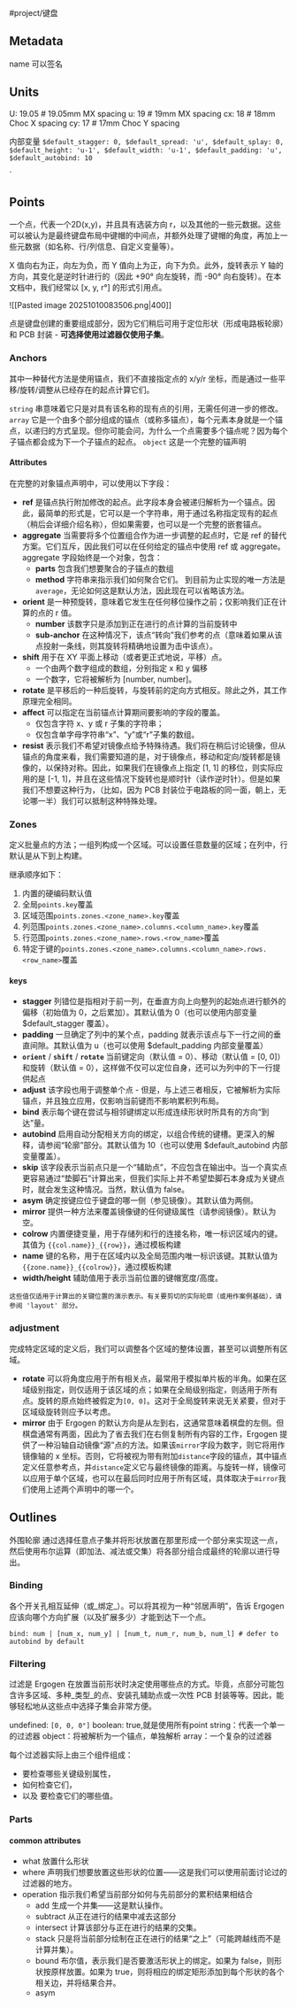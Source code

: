 #project/键盘 


## Metadata
name 可以签名


## Units

U: 19.05 # 19.05mm MX spacing
u: 19 # 19mm MX spacing
cx: 18 # 18mm Choc X spacing
cy: 17 # 17mm Choc Y spacing

内部变量
`$default_stagger: 0,
$default_spread: 'u',
$default_splay: 0,
$default_height: 'u-1',
$default_width: 'u-1',
$default_padding: 'u',
$default_autobind: 10`

`





## Points

一个点，代表一个2D(x,y)，并且具有选装方向 r，以及其他的一些元数据。这些可以被认为是最终键盘布局中键帽的中间点，并额外处理了键帽的角度，再加上一些元数据（如名称、行/列信息、自定义变量等）。

X 值向右为正，向左为负，而 Y 值向上为正，向下为负。此外，旋转表示 Y 轴的方向，其变化是逆时针进行的（因此 +90° 向左旋转，而 -90° 向右旋转）。在本文档中，我们经常以 [x, y, r°] 的形式引用点。


![[Pasted image 20251010083506.png|400]]


点是键盘创建的重要组成部分，因为它们稍后可用于定位形状（形成电路板轮廓）和 PCB 封装 - **可选择使用过滤器仅使用子集**。


### Anchors
其中一种替代方法是使用锚点，我们不直接指定点的 x/y/r 坐标，而是通过一些平移/旋转/调整从已经存在的起点计算它们。

`string`  串意味着它只是对具有该名称的现有点的引用，无需任何进一步的修改。
`array`   它是一个由多个部分组成的锚点（或称多锚点），每个元素本身就是一个锚点，以递归的方式呈现。但你可能会问，为什么一个点需要多个锚点呢？因为每个子锚点都会成为下一个子锚点的起点。
`object`  这是一个完整的锚声明

#### Attributes
在完整的对象锚点声明中，可以使用以下字段：

- **ref**  是锚点执行附加修改的起点。此字段本身会被递归解析为一个锚点。因此，最简单的形式是，它可以是一个字符串，用于通过名称指定现有的起点（稍后会详细介绍名称），但如果需要，也可以是一个完整的嵌套锚点。
- **aggregate**  当需要将多个位置组合作为进一步调整的起点时，它是 ref 的替代方案。它们互斥，因此我们可以在任何给定的锚点中使用 ref 或 aggregate。aggregate 字段始终是一个对象，包含：
	- **parts** 包含我们想要聚合的子锚点的数组
	- **method** 字符串来指示我们如何聚合它们。
	  到目前为止实现的唯一方法是`average`，无论如何这是默认方法，因此现在可以省略该方法。
- **orient** 是一种预旋转，意味着它发生在任何移位操作之前；仅影响我们正在计算的点的 r 值。
	- **number** 该数字只是添加到正在进行的点计算的当前旋转中
	- **sub-anchor** 在这种情况下，该点“转向”我们参考的点（意味着如果从该点投射一条线，则其旋转将精确地设置为击中该点）。
- **shift**  用于在 XY 平面上移动（或者更正式地说，平移）点。
	- 一个由两个数字组成的数组，分别指定 x 和 y 偏移
	- 一个数字，它将被解析为 [number, number]。
- **rotate**  是平移后的一种后旋转，与旋转前的定向方式相反。除此之外，其工作原理完全相同。
- **affect**   可以指定在当前锚点计算期间要影响的字段的覆盖。
	- 仅包含字符 x、y 或 r 子集的字符串；
	- 仅包含单字母字符串“x”、“y”或“r”子集的数组。
- **resist**  表示我们不希望对镜像点给予特殊待遇。我们将在稍后讨论镜像，但从锚点的角度来看，我们需要知道的是，对于镜像点，移动和定向/旋转都是镜像的，以保持对称。因此，如果我们在镜像点上指定 [1, 1] 的移位，则实际应用的是 [-1, 1]，并且在这些情况下旋转也是顺时针（读作逆时针）。但是如果我们不想要这种行为，（比如，因为 PCB 封装位于电路板的同一面，朝上，无论哪一半）我们可以抵制这种特殊处理。

### Zones
定义批量点的方法；一组列构成一个区域。可以设置任意数量的区域；在列中，行默认是从下到上构建。

继承顺序如下：
1. 内置的硬编码默认值
2. 全局`points.key`覆盖
3. 区域范围`points.zones.<zone_name>.key`覆盖
4. 列范围`points.zones.<zone_name>.columns.<column_name>.key`覆盖
5. 行范围`points.zones.<zone_name>.rows.<row_name>`覆盖
6. 特定于键的`points.zones.<zone_name>.columns.<column_name>.rows.<row_name>`覆盖

#### keys

- **stagger**  列错位是指相对于前一列，在垂直方向上向整列的起始点进行额外的偏移（初始值为 0，之后累加）。其默认值为 0（也可以使用内部变量 $default_stagger 覆盖）。
- **padding**  一旦确定了列中的某个点，padding 就表示该点与下一行之间的垂直间隙。其默认值为 u（也可以使用 $default_padding 内部变量覆盖）
- **`orient`** / **`shift`** / **`rotate`** 当前键定向（默认值 = 0）、移动（默认值 = [0, 0]）和旋转（默认值 = 0），这样做不仅可以定位自身，还可以为列中的下一行提供起点
- **adjust**  该字段也用于调整单个点 - 但是，与上述三者相反，它被解析为实际锚点，并且独立应用，仅影响当前键而不影响累积列布局。
- **bind**  表示每个键在尝试与相邻键绑定以形成连续形状时所具有的方向“到达”量。
- **autobind**  启用自动分配相关方向的绑定，以组合传统的键槽。更深入的解释，请参阅“轮廓”部分。其默认值为 10（也可以使用 $default_autobind 内部变量覆盖）。
- **skip**  该字段表示当前点只是一个“辅助点”，不应包含在输出中。当一个真实点更容易通过“垫脚石”计算出来，但我们实际上并不希望垫脚石本身成为关键点时，就会发生这种情况。当然，默认值为 false。
- **asym** 确定按键应位于键盘的哪一侧（参见镜像）。其默认值为两侧。
- **mirror** 提供一种方法来覆盖镜像键的任何键级属性（请参阅镜像）。默认为空。
- **colrow** 内置便捷变量，用于存储列和行的连接名称，唯一标识区域内的键。其值为 `{{col.name}}_{{row}}`，通过模板构建
- **name** 键的名称，用于在区域内以及全局范围内唯一标识该键。其默认值为 `{{zone.name}}_{{colrow}}`，通过模板构建
- **width/height**  辅助值用于表示当前位置的键帽宽度/高度。
```note-caution
这些值仅适用于计算出的关键位置的演示表示。有关要剪切的实际轮廓（或用作案例基础），请参阅 'layout' 部分。
```


### adjustment

完成特定区域的定义后，我们可以调整各个区域的整体设置，甚至可以调整所有区域。

- **rotate**  可以将角度应用于所有相关点，最常用于模拟单片板的半角。如果在区域级别指定，则仅适用于该区域的点；如果在全局级别指定，则适用于所有点。旋转的原点始终被假定为`[0, 0]`。这对于全局旋转来说无关紧要，但对于区域级旋转则应予以考虑。
- **mirror**  由于 Ergogen 的默认方向是从左到右，这通常意味着棋盘的左侧。但棋盘通常有两面，因此为了省去我们在右侧复制所有内容的工作，Ergogen 提供了一种沿轴自动镜像“源”点的方法。如果该`mirror`字段为数字，则它将用作镜像轴的 x 坐标。否则，它将被视为带有附加`distance`字段的锚点，其中锚点定义任意参考点，并`distance`定义它与最终镜像的距离。与旋转一样，镜像可以应用于单个区域，也可以在最后同时应用于所有区域，具体取决于`mirror`我们使用上述两个声明中的哪一个。


## Outlines

外围轮廓
通过选择任意点子集并将形状放置在那里形成一个部分来实现这一点，然后使用布尔运算（即加法、减法或交集）将各部分组合成最终的轮廓以进行导出。


### Binding
各个开关孔相互延伸（或_绑定_）。可以将其视为一种“邻居声明”，告诉 Ergogen 应该向哪个方向扩展（以及扩展多少）才能到达下一个点。

````
bind: num | [num_x, num_y] | [num_t, num_r, num_b, num_l] # defer to autobind by default
````

### Filtering
过滤是 Ergogen 在放置当前形状时决定使用哪些点的方式。毕竟，点部分可能包含许多区域、多种_类型_的点、安装孔辅助点或一次性 PCB 封装等等。因此，能够轻松地从这些点中选择子集会非常方便。

undefined: `[0, 0, 0°]`
boolean: true,就是使用所有point
string：代表一个单一的过滤器
object：将被解析为一个锚点，单独解析
array：一个复杂的过滤器


每个过滤器实际上由三个组件组成：

- 要检查哪些关键级别属性， 
- 如何检查它们，
- 以及 要检查它们的哪些值。


### Parts

#### common attributes

- what     放置什么形状
- where   声明我们想要放置这些形状的位置——这是我们可以使用前面讨论过的过滤器的地方。
- operation   指示我们希望当前部分如何与先前部分的累积结果相结合
	- add    生成一个并集——这是默认操作。
	- subtract   从正在进行的结果中减去这部分
	- intersect   计算该部分与正在进行的结果的交集。
	- stack    只是将当前部分绘制在正在进行的结果“之上”（可能跨越线而不是计算并集）。
	- bound   布尔值，表示我们是否要激活形状上的绑定。如果为 false，则形状按原样放置。如果为 true，则将相应的绑定矩形添加到每个形状的各个相关边，并将结果合并。
	- asym    












